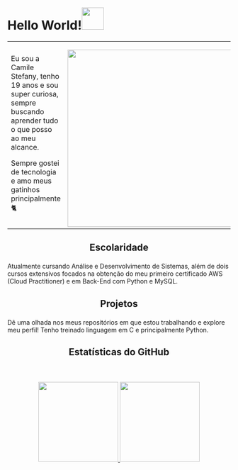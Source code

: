 <h1 align="left">Hello World!<img src="https://media2.giphy.com/media/v1.Y2lkPTc5MGI3NjExYm8zMnJ0YXlpcmhnbXQ2Y3lyOXNtcnRpMndhOHY0dDg0NWNjZWVoZyZlcD12MV9pbnRlcm5hbF9naWZfYnlfaWQmY3Q9cw/xUPGcfEAZhlZXCZrbi/giphy.gif" width="50px"></h1>
<table>
  <tr>
    <td>
      <p>Eu sou a Camile Stefany, tenho 19 anos e sou super curiosa, sempre buscando aprender tudo o que posso ao meu alcance.</p>
      <p>Sempre gostei de tecnologia e amo meus gatinhos principalmente 🐈</p>
    </td>
    <td>
      <p><img src="https://media1.giphy.com/media/v1.Y2lkPTc5MGI3NjExemlsYWljMXhhOXRpNHlhNzBwdWhmZ3FndDl1MzJ0eWc5eGNmanlnNCZlcD12MV9pbnRlcm5hbF9naWZfYnlfaWQmY3Q9Zw/13HBDT4QSTpveU/giphy.gif" width="400px" style="float: right;"></p>
    </td>
  </tr>
</table>

## <p align="center">Escolaridade</p>
Atualmente cursando Análise e Desenvolvimento de Sistemas, além de dois cursos extensivos focados na obtenção do meu primeiro certificado AWS (Cloud Practitioner) e em Back-End com Python e MySQL.
<br>

## <p align="center">Projetos</p>
Dê uma olhada nos meus repositórios em que estou trabalhando e explore meu perfil! Tenho treinado linguagem em C e principalmente Python.
<br>

## <p align="center">Estatísticas do GitHub</p>
<br>

<div align="center">  
  <br>
  <a href="https://github.com/camsste">
    <img loading="lazy" height="180em" src="https://github-readme-stats.vercel.app/api/top-langs/?username=camsste&layout=compact&langs_count=7&theme=dracula"/>
    <img loading="lazy" height="180em" src="https://github-readme-stats.vercel.app/api?username=camsste&show_icons=true&theme=dracula&include_all_commits=true&count_private=true"/>
  </a>
</div>


